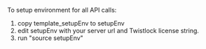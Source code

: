 To setup environment for all API calls: 

1) copy template_setupEnv to setupEnv
2) edit setupEnv with your server url and Twistlock license string.
3) run "source setupEnv"




